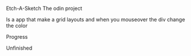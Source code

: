 Etch-A-Sketch The odin project 

Is a app that make a grid layouts and when you mouseover the div change the color 

Progress

Unfinished
